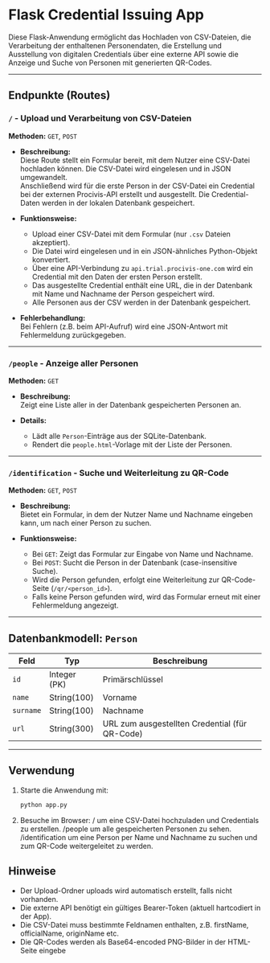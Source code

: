 # Flask Credential Issuing App

Diese Flask-Anwendung ermöglicht das Hochladen von CSV-Dateien, die Verarbeitung der enthaltenen Personendaten, die Erstellung und Ausstellung von digitalen Credentials über eine externe API sowie die Anzeige und Suche von Personen mit generierten QR-Codes.

---

## Endpunkte (Routes)

### `/` - Upload und Verarbeitung von CSV-Dateien

**Methoden:** `GET`, `POST`

- **Beschreibung:**  
  Diese Route stellt ein Formular bereit, mit dem Nutzer eine CSV-Datei hochladen können. Die CSV-Datei wird eingelesen und in JSON umgewandelt.  
  Anschließend wird für die erste Person in der CSV-Datei ein Credential bei der externen Procivis-API erstellt und ausgestellt. Die Credential-Daten werden in der lokalen Datenbank gespeichert.

- **Funktionsweise:**  
  - Upload einer CSV-Datei mit dem Formular (nur `.csv` Dateien akzeptiert).
  - Die Datei wird eingelesen und in ein JSON-ähnliches Python-Objekt konvertiert.
  - Über eine API-Verbindung zu `api.trial.procivis-one.com` wird ein Credential mit den Daten der ersten Person erstellt.
  - Das ausgestellte Credential enthält eine URL, die in der Datenbank mit Name und Nachname der Person gespeichert wird.
  - Alle Personen aus der CSV werden in der Datenbank gespeichert.

- **Fehlerbehandlung:**  
  Bei Fehlern (z.B. beim API-Aufruf) wird eine JSON-Antwort mit Fehlermeldung zurückgegeben.

---

### `/people` - Anzeige aller Personen

**Methoden:** `GET`

- **Beschreibung:**  
  Zeigt eine Liste aller in der Datenbank gespeicherten Personen an.

- **Details:**  
  - Lädt alle `Person`-Einträge aus der SQLite-Datenbank.
  - Rendert die `people.html`-Vorlage mit der Liste der Personen.

---

### `/identification` - Suche und Weiterleitung zu QR-Code

**Methoden:** `GET`, `POST`

- **Beschreibung:**  
  Bietet ein Formular, in dem der Nutzer Name und Nachname eingeben kann, um nach einer Person zu suchen.

- **Funktionsweise:**  
  - Bei `GET`: Zeigt das Formular zur Eingabe von Name und Nachname.
  - Bei `POST`: Sucht die Person in der Datenbank (case-insensitive Suche).
  - Wird die Person gefunden, erfolgt eine Weiterleitung zur QR-Code-Seite (`/qr/<person_id>`).
  - Falls keine Person gefunden wird, wird das Formular erneut mit einer Fehlermeldung angezeigt.

---

## Datenbankmodell: `Person`

| Feld    | Typ           | Beschreibung                  |
|---------|---------------|------------------------------|
| `id`    | Integer (PK)  | Primärschlüssel               |
| `name`  | String(100)   | Vorname                      |
| `surname` | String(100) | Nachname                     |
| `url`   | String(300)   | URL zum ausgestellten Credential (für QR-Code) |

---

## Verwendung

1. Starte die Anwendung mit:
   ```bash
   python app.py
2. Besuche im Browser:
/ um eine CSV-Datei hochzuladen und Credentials zu erstellen.
/people um alle gespeicherten Personen zu sehen.
/identification um eine Person per Name und Nachname zu suchen und zum QR-Code weitergeleitet zu werden.

## Hinweise
- Der Upload-Ordner uploads wird automatisch erstellt, falls nicht vorhanden.
- Die externe API benötigt ein gültiges Bearer-Token (aktuell hartcodiert in der App).
- Die CSV-Datei muss bestimmte Feldnamen enthalten, z.B. firstName, officialName, originName etc.
- Die QR-Codes werden als Base64-encoded PNG-Bilder in der HTML-Seite eingebe
